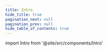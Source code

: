 ```yaml
---
title: Intro
hide_title: true
pagination_next: null
pagination_prev: null
hide_table_of_contents: true
---
```


import Intro from '@site/src/components/Intro'

<Intro />